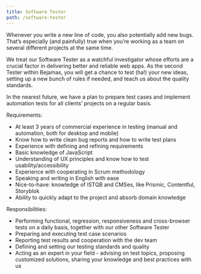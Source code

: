 ```yaml
---
title: Software Tester
path: /software-tester
---
```


Whenever you write a new line of code, you also potentially add new bugs. That’s especially (and painfully) true when you’re working as a team on several different projects at the same time.

We treat our Software Tester as a watchful investigator whose efforts are a crucial factor in delivering better and reliable web apps. As the second Tester within Bejamas, you will get a chance to test (ha!) your new ideas, setting up a new bunch of rules if needed, and teach us about the quality standards.

In the nearest future, we have a plan to prepare test cases and implement automation tests for all clients’ projects on a regular basis.

Requirements:

- At least 3 years of commercial experience in testing (manual and automation, both for desktop and mobile)
- Know how to write clean bug reports and how to write test plans
- Experience with defining and refining requirements
- Basic knowledge of JavaScript
- Understanding of UX principles and know how to test usability/accessibility
- Experience with cooperating in Scrum methodology
- Speaking and writing in English with ease
- Nice-to-have: knowledge of ISTQB and CMSes, like Prismic, Contentful, Storyblok
- Ability to quickly adapt to the project and absorb domain knowledge

Responsibilities:

- Performing functional, regression, responsiveness and cross-browser tests on a daily basis, together with our other Software Tester
- Preparing and executing test case scenarios
- Reporting test results and cooperation with the dev team
- Defining and setting our testing standards and quality
- Acting as an expert in your field - advising on test topics, proposing customized solutions, sharing your knowledge and best practices with us
